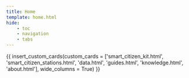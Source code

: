 ```yaml
---
title: Home
template: home.html
hide:
    - toc
    - navigation
    - tabs
---
```


{{ insert_custom_cards(custom_cards = ['smart_citizen_kit.html', 'smart_citizen_stations.html', 'data.html', 'guides.html', 'knowledge.html', 'about.html'], wide_columns = True) }}

<!--
## Open Source

**We're against black boxes!**

The entire project is released under open source licenses:

* Hardware components: [CERN Open Hardware License v1.2](https://www.ohwr.org/licenses/cern-ohl/license_versions/v1.2)
* Core firmware and data tools: [GNU GPL v3.0](https://www.gnu.org/licenses/gpl-3.0.en.html)
* Software platform: [GNU AGLP v3.0](https://www.gnu.org/licenses/agpl-3.0.en.html) -->
